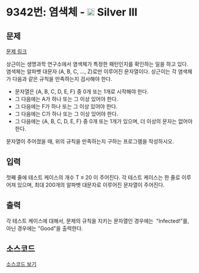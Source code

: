# 9342번: 염색체 - <img src="https://static.solved.ac/tier_small/8.svg" style="height:20px" /> Silver III

<!-- performance -->

<!-- 문제 제출 후 깃허브에 푸시를 했을 때 제출한 코드의 성능이 입력될 공간입니다.-->

<!-- end -->

## 문제

[문제 링크](https://boj.kr/9342)

<p>상근이는 생명과학 연구소에서 염색체가 특정한 패턴인지를 확인하는 일을 하고 있다. 염색체는 알파벳 대문자 (A, B, C, ..., Z)로만 이루어진 문자열이다. 상근이는 각 염색체가 다음과 같은 규칙을 만족하는지 검사해야 한다.</p>

<ul>
<li>문자열은 {A, B, C, D, E, F} 중 0개 또는 1개로 시작해야 한다.</li>
<li>그 다음에는 A가 하나 또는 그 이상 있어야 한다.</li>
<li>그 다음에는 F가 하나 또는 그 이상 있어야 한다.</li>
<li>그 다음에는 C가 하나 또는 그 이상 있어야 한다.</li>
<li>그 다음에는 {A, B, C, D, E, F} 중 0개 또는 1개가 있으며, 더 이상의 문자는 없어야 한다.</li>
</ul>

<p>문자열이 주어졌을 때, 위의 규칙을 만족하는지 구하는 프로그램을 작성하시오.</p>

## 입력

<p>첫째 줄에 테스트 케이스의 개수 T ≤ 20 이 주어진다. 각 테스트 케이스는 한 줄로 이루어져 있으며, 최대 200개의 알파벳 대문자로 이루어진 문자열이 주어진다.</p>

## 출력

<p>각 테스트 케이스에 대해서, 문제의 규칙을 지키는 문자열인 경우에는 &nbsp;"Infected!"를, 아닌 경우에는 "Good"을 출력한다.</p>

## 소스코드

[소스코드 보기](Main.java)